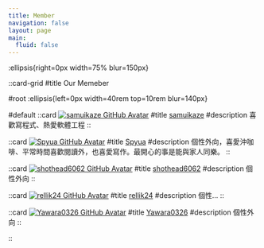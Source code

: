 ```yaml
---
title: Member
navigation: false
layout: page
main:
  fluid: false
---
```


:ellipsis{right=0px width=75% blur=150px}

::card-grid
#title
Our Memeber

#root
:ellipsis{left=0px width=40rem top=10rem blur=140px}

#default
  ::card
  [![samuikaze GitHub Avatar](https://github.com/samuikaze.png)](https://github.com/samuikaze)
  #title
  [samuikaze](https://github.com/samuikaze)
  #description
  喜歡寫程式、熱愛軟體工程
  ::

  ::card
  [![Spyua GitHub Avatar](https://github.com/spyua.png)](https://github.com/spyua)
  #title
  [Spyua](https://github.com/spyua)
  #description
  個性外向，喜愛沖咖啡、平常時間喜歡閱讀外，也喜愛寫作。最開心的事是能與家人同樂。
  ::

  ::card
  [![shothead6062 GitHub Avatar](https://github.com/shothead6062.png)](https://github.com/shothead6062)
  #title
  [shothead6062](https://github.com/shothead6062)
  #description
  個性外向
  ::

  ::card
  [![rellik24 GitHub Avatar](https://github.com/rellik24.png)](https://github.com/rellik24)
  #title
  [rellik24](https://github.com/rellik24)
  #description
  個性...
  ::

   ::card
  [![Yawara0326 GitHub Avatar](https://github.com/Yawara0326.png)](https://github.com/Yawara0326)
  #title
  [Yawara0326](https://github.com/Yawara0326)
  #description
  個性外向
  ::

::
